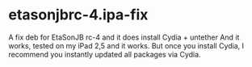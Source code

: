 # etasonjbrc-4.ipa-fix
A fix deb for EtaSonJB rc-4 and it does install Cydia +  untether
And it works, tested on my iPad 2,5 and it works. But once you install Cydia, I recommend you instantly updated all packages via Cydia.
